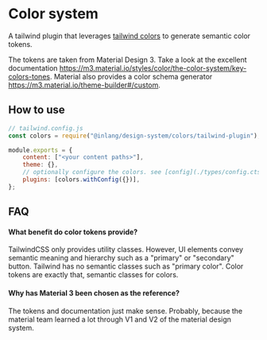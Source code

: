 # Color system

A tailwind plugin that leverages [tailwind colors](https://tailwindcss.com/docs/customizing-colors) to generate semantic color tokens.

The tokens are taken from Material Design 3. Take a look at the excellent documentation https://m3.material.io/styles/color/the-color-system/key-colors-tones. Material also provides a color schema generator https://m3.material.io/theme-builder#/custom.

## How to use

```js
// tailwind.config.js
const colors = require("@inlang/design-system/colors/tailwind-plugin");

module.exports = {
	content: ["<your content paths>"],
	theme: {},
	// optionally configure the colors. see [config](./types/config.cts)
	plugins: [colors.withConfig({})],
};
```

## FAQ

#### What benefit do color tokens provide?

TailwindCSS only provides utility classes. However, UI elements convey semantic meaning and hierarchy such as a "primary" or "secondary" button. Tailwind has no semantic classes such as "primary color". Color tokens are exactly that, semantic classes for colors.

#### Why has Material 3 been chosen as the reference?

The tokens and documentation just make sense. Probably, because the material team learned a lot through V1 and V2 of the material design system.
